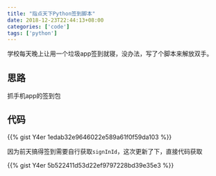 ```yaml
---
title: "指点天下Python签到脚本"
date: 2018-12-23T22:44:13+08:00
categories: ['code']
tags: ['python']
---
```


学校每天晚上让用一个垃圾app签到就寝，没办法，写了个脚本来解放双手。

<!--more-->

## 思路

抓手机app的签到包

## 代码

{{% gist Y4er 1edab32e9646022e589a61f0f59da103 %}}

因为前天搞得签到需要自行获取`signInId`，这次更新了下，直接代码获取

{{% gist Y4er 5b522411d53d22ef9797228bd39e35e3 %}}